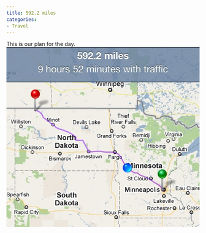 ```yaml
---
title: 592.2 miles
categories:
- Travel
---
```


This is our plan for the day.
[![](/assets/posts/2011/20110319-115407.jpg)](/assets/posts/2011/20110319-115407.jpg)
